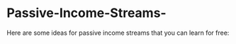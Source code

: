 # Passive-Income-Streams-
Here are some ideas for passive income streams that you can learn for free:
